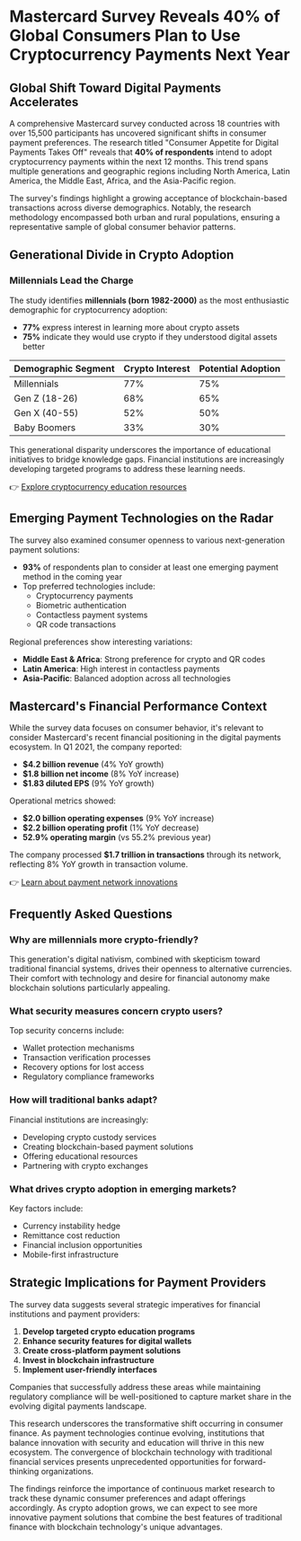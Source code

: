 # Mastercard Survey Reveals 40% of Global Consumers Plan to Use Cryptocurrency Payments Next Year

## Global Shift Toward Digital Payments Accelerates

A comprehensive Mastercard survey conducted across 18 countries with over 15,500 participants has uncovered significant shifts in consumer payment preferences. The research titled "Consumer Appetite for Digital Payments Takes Off" reveals that **40% of respondents** intend to adopt cryptocurrency payments within the next 12 months. This trend spans multiple generations and geographic regions including North America, Latin America, the Middle East, Africa, and the Asia-Pacific region.

The survey's findings highlight a growing acceptance of blockchain-based transactions across diverse demographics. Notably, the research methodology encompassed both urban and rural populations, ensuring a representative sample of global consumer behavior patterns.

## Generational Divide in Crypto Adoption

### Millennials Lead the Charge

The study identifies **millennials (born 1982-2000)** as the most enthusiastic demographic for cryptocurrency adoption:
- **77%** express interest in learning more about crypto assets
- **75%** indicate they would use crypto if they understood digital assets better

| Demographic Segment | Crypto Interest | Potential Adoption |
|---------------------|-----------------|--------------------|
| Millennials         | 77%             | 75%                |
| Gen Z (18-26)       | 68%             | 65%                |
| Gen X (40-55)       | 52%             | 50%                |
| Baby Boomers        | 33%             | 30%                |

This generational disparity underscores the importance of educational initiatives to bridge knowledge gaps. Financial institutions are increasingly developing targeted programs to address these learning needs.

👉 [Explore cryptocurrency education resources](https://bit.ly/okx-bonus)

## Emerging Payment Technologies on the Radar

The survey also examined consumer openness to various next-generation payment solutions:
- **93%** of respondents plan to consider at least one emerging payment method in the coming year
- Top preferred technologies include:
  - Cryptocurrency payments
  - Biometric authentication
  - Contactless payment systems
  - QR code transactions

Regional preferences show interesting variations:
- **Middle East & Africa**: Strong preference for crypto and QR codes
- **Latin America**: High interest in contactless payments
- **Asia-Pacific**: Balanced adoption across all technologies

## Mastercard's Financial Performance Context

While the survey data focuses on consumer behavior, it's relevant to consider Mastercard's recent financial positioning in the digital payments ecosystem. In Q1 2021, the company reported:
- **$4.2 billion revenue** (4% YoY growth)
- **$1.8 billion net income** (8% YoY increase)
- **$1.83 diluted EPS** (9% YoY growth)

Operational metrics showed:
- **$2.0 billion operating expenses** (9% YoY increase)
- **$2.2 billion operating profit** (1% YoY decrease)
- **52.9% operating margin** (vs 55.2% previous year)

The company processed **$1.7 trillion in transactions** through its network, reflecting 8% YoY growth in transaction volume.

👉 [Learn about payment network innovations](https://bit.ly/okx-bonus)

## Frequently Asked Questions

### Why are millennials more crypto-friendly?

This generation's digital nativism, combined with skepticism toward traditional financial systems, drives their openness to alternative currencies. Their comfort with technology and desire for financial autonomy make blockchain solutions particularly appealing.

### What security measures concern crypto users?

Top security concerns include:
- Wallet protection mechanisms
- Transaction verification processes
- Recovery options for lost access
- Regulatory compliance frameworks

### How will traditional banks adapt?

Financial institutions are increasingly:
- Developing crypto custody services
- Creating blockchain-based payment solutions
- Offering educational resources
- Partnering with crypto exchanges

### What drives crypto adoption in emerging markets?

Key factors include:
- Currency instability hedge
- Remittance cost reduction
- Financial inclusion opportunities
- Mobile-first infrastructure

## Strategic Implications for Payment Providers

The survey data suggests several strategic imperatives for financial institutions and payment providers:
1. **Develop targeted crypto education programs**
2. **Enhance security features for digital wallets**
3. **Create cross-platform payment solutions**
4. **Invest in blockchain infrastructure**
5. **Implement user-friendly interfaces**

Companies that successfully address these areas while maintaining regulatory compliance will be well-positioned to capture market share in the evolving digital payments landscape.

This research underscores the transformative shift occurring in consumer finance. As payment technologies continue evolving, institutions that balance innovation with security and education will thrive in this new ecosystem. The convergence of blockchain technology with traditional financial services presents unprecedented opportunities for forward-thinking organizations.

The findings reinforce the importance of continuous market research to track these dynamic consumer preferences and adapt offerings accordingly. As crypto adoption grows, we can expect to see more innovative payment solutions that combine the best features of traditional finance with blockchain technology's unique advantages.